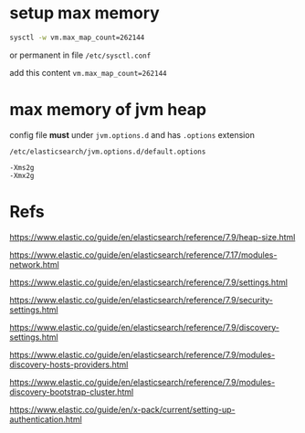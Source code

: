# setup max memory

```bash
sysctl -w vm.max_map_count=262144
```

or permanent in file `/etc/sysctl.conf`

add this content `vm.max_map_count=262144`

# max memory of jvm heap

config file **must** under `jvm.options.d` and has `.options` extension

`/etc/elasticsearch/jvm.options.d/default.options`

```
-Xms2g
-Xmx2g
```

# Refs

https://www.elastic.co/guide/en/elasticsearch/reference/7.9/heap-size.html

https://www.elastic.co/guide/en/elasticsearch/reference/7.17/modules-network.html

https://www.elastic.co/guide/en/elasticsearch/reference/7.9/settings.html

https://www.elastic.co/guide/en/elasticsearch/reference/7.9/security-settings.html

https://www.elastic.co/guide/en/elasticsearch/reference/7.9/discovery-settings.html

https://www.elastic.co/guide/en/elasticsearch/reference/7.9/modules-discovery-hosts-providers.html

https://www.elastic.co/guide/en/elasticsearch/reference/7.9/modules-discovery-bootstrap-cluster.html

https://www.elastic.co/guide/en/x-pack/current/setting-up-authentication.html

